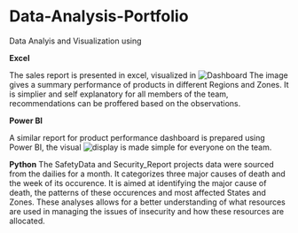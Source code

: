 # Data-Analysis-Portfolio



Data Analyis and Visualization using

**Excel**

The sales report is presented in excel, visualized in ![Dashboard](https://lens.google.com/search?ep=subb&hl=en-NG&p=Acn1BYcjoZOQ0O8oLaHTkzJRwOsYml8PvIMcys3YcHiHb5PxIvG4XmFIL-KANrV_Psr0h9lN8XmPOPvRhzlv3ACRI9Tgu1R2AOSM6kc_C6Abd3Y_cueVuO1imWFUOahv2PmnKK71VCWxS0NJ1E651Uxad0Ds_ahPe7Y4oDI7mxCGW3hEtEob4t8WCzcJXLKDe2h9BZvEaM7E8cn4XZg3WPL6qgleIwkIIBCrqyx7u4ykbNCcDEDQ8SlVBqUH3An5nZPKDZGHQnlIAOMyqbovsa3yba4JcOBampjYhfIkD_GfebgZiYhP5Bex1PrsBaTPby33Hy_S0EsIMMl4ip18yP2GgIY_46Ief_hdiLIDvN-6DJQf_FMsKwTvaTGJd-yPbvpqfjYpwQ%3D%3D#lns=W251bGwsbnVsbCxudWxsLG51bGwsbnVsbCxudWxsLG51bGwsIkVrY0tKREU1TmpVMk5XRmhMVEl6T1RrdE5ERTROaTFoTnpsbExUWXhOalkxWVRSaE5UaGtNeElmVFRCWE1Vd3dXVlY1T0ZWVlNVVXhUR3gwZUVKVlRISnZRVEJoUjIxQ1p3PT0iLG51bGwsbnVsbCxudWxsLDEsbnVsbCxbbnVsbCxbbnVsbCxudWxsLFs1MDAwMCw1MDAwMF1dLG51bGwsbnVsbCw0XV0=) The image gives a summary performance of products in different Regions and Zones. It is simplier and self explanatory for all members of the team, recommendations can be proffered based on the observations. 

**Power BI**

A similar report for product performance dashboard is prepared using Power BI, the visual ![display](https://lens.google.com/search?ep=gisbubb&hl=en-NG&re=df&p=Acn1BYeA0aJz9dwnDkmHtCRja2G4M9uwshXWM_9ybzVFnALW5Q4xynZ7_XHzADJ70U6kB-szk_OfIyAFjwkZn69uJTp-t25F-A4Y0be5e8UJwiC3owh40cB3gieqLgbWu_ADDYrveki1QaDToxPFuCJyTjoeStGE9OgZGOO60fsfDkk1oxxNWFQRiIBKs0bC9XZEi0oHFKq885KYUT174kQDAzQZzaSZcFWP-l7-dvRHjyqYF9Jzx5wyc1hsJkFOVG7WmTADeEIuaC9jG0qeagcw4HTfhhoDiDeX5PU795TiLkw7HRvSSQ%3D%3D#lns=W251bGwsbnVsbCxudWxsLG51bGwsbnVsbCxudWxsLG51bGwsIkVrY0tKRFkzWVRJd1ptTTNMVGczTnpjdE5HSXlZeTA0WVRkakxUbGhaVEptTVRnd1ltRmxaQklmT0Rrd1RIRkVVM2hqUzFsa1NVVXhUR3gwZUVKVlRISTBjbkk0WjIxU1p3PT0iLG51bGwsbnVsbCxudWxsLDEsbnVsbCxbbnVsbCxudWxsLFswLDAsMTAwMDAwLDEwMDAwMF0sbnVsbCw1XV0=) is made simple for everyone on the team. 

**Python**
The SafetyData and Security_Report projects data were sourced from the dailies for a month. It categorizes three major causes of death and the week of its occurence. It is aimed at identifying the major cause of death, the patterns of these occurences and most affected States and Zones. These analyses allows for a better understanding of what resources are used in managing the issues of insecurity and how these resources are allocated. 

